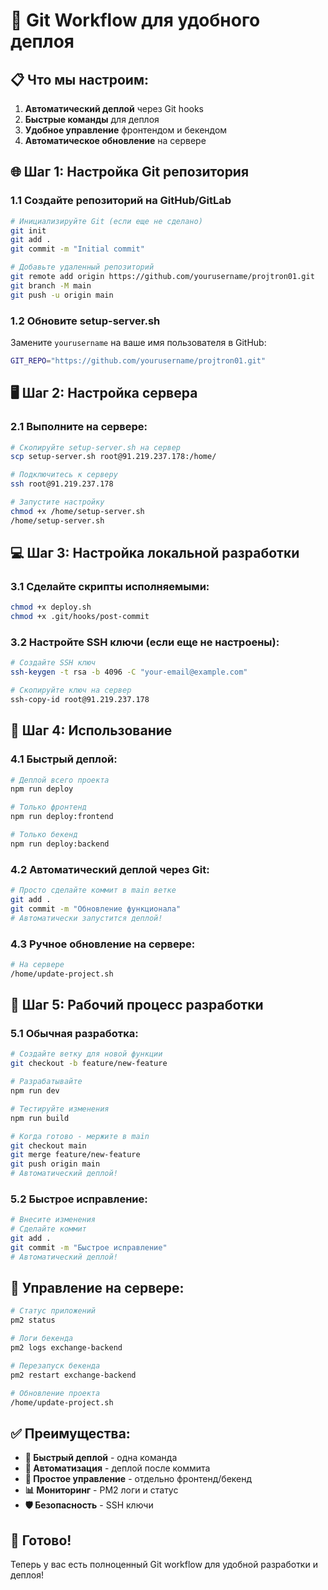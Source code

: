 # 🚀 Git Workflow для удобного деплоя

## 📋 Что мы настроим:

1. **Автоматический деплой** через Git hooks
2. **Быстрые команды** для деплоя
3. **Удобное управление** фронтендом и бекендом
4. **Автоматическое обновление** на сервере

## 🌐 Шаг 1: Настройка Git репозитория

### 1.1 Создайте репозиторий на GitHub/GitLab
```bash
# Инициализируйте Git (если еще не сделано)
git init
git add .
git commit -m "Initial commit"

# Добавьте удаленный репозиторий
git remote add origin https://github.com/yourusername/projtron01.git
git branch -M main
git push -u origin main
```

### 1.2 Обновите setup-server.sh
Замените `yourusername` на ваше имя пользователя в GitHub:
```bash
GIT_REPO="https://github.com/yourusername/projtron01.git"
```

## 🖥️ Шаг 2: Настройка сервера

### 2.1 Выполните на сервере:
```bash
# Скопируйте setup-server.sh на сервер
scp setup-server.sh root@91.219.237.178:/home/

# Подключитесь к серверу
ssh root@91.219.237.178

# Запустите настройку
chmod +x /home/setup-server.sh
/home/setup-server.sh
```

## 💻 Шаг 3: Настройка локальной разработки

### 3.1 Сделайте скрипты исполняемыми:
```bash
chmod +x deploy.sh
chmod +x .git/hooks/post-commit
```

### 3.2 Настройте SSH ключи (если еще не настроены):
```bash
# Создайте SSH ключ
ssh-keygen -t rsa -b 4096 -C "your-email@example.com"

# Скопируйте ключ на сервер
ssh-copy-id root@91.219.237.178
```

## 🚀 Шаг 4: Использование

### 4.1 Быстрый деплой:
```bash
# Деплой всего проекта
npm run deploy

# Только фронтенд
npm run deploy:frontend

# Только бекенд
npm run deploy:backend
```

### 4.2 Автоматический деплой через Git:
```bash
# Просто сделайте коммит в main ветке
git add .
git commit -m "Обновление функционала"
# Автоматически запустится деплой!
```

### 4.3 Ручное обновление на сервере:
```bash
# На сервере
/home/update-project.sh
```

## 📝 Шаг 5: Рабочий процесс разработки

### 5.1 Обычная разработка:
```bash
# Создайте ветку для новой функции
git checkout -b feature/new-feature

# Разрабатывайте
npm run dev

# Тестируйте изменения
npm run build

# Когда готово - мержите в main
git checkout main
git merge feature/new-feature
git push origin main
# Автоматический деплой!
```

### 5.2 Быстрое исправление:
```bash
# Внесите изменения
# Сделайте коммит
git add .
git commit -m "Быстрое исправление"
# Автоматический деплой!
```

## 🔧 Управление на сервере:

```bash
# Статус приложений
pm2 status

# Логи бекенда
pm2 logs exchange-backend

# Перезапуск бекенда
pm2 restart exchange-backend

# Обновление проекта
/home/update-project.sh
```

## ✅ Преимущества:

- **🚀 Быстрый деплой** - одна команда
- **🔄 Автоматизация** - деплой после коммита
- **🔧 Простое управление** - отдельно фронтенд/бекенд
- **📊 Мониторинг** - PM2 логи и статус
- **🛡️ Безопасность** - SSH ключи

## 🎉 Готово!

Теперь у вас есть полноценный Git workflow для удобной разработки и деплоя! 